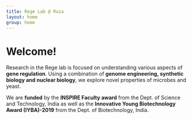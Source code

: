 ```yaml
---
title: Rege Lab @ Ruia
layout: home
group: home
---
```

<h1>Welcome!</h1>

Research in the Rege lab is focused on understanding various aspects of **gene regulation**.  Using a combination of **genome engineering, synthetic biology and nuclear biology**, we explore novel properties of microbes and yeast. 

We are **funded** by the **INSPIRE Faculty award** from the Dept. of Science and Technology, India as well as the **Innovative Young Biotechnology Award (IYBA)-2019** from the Dept. of Biotechnology, India.
